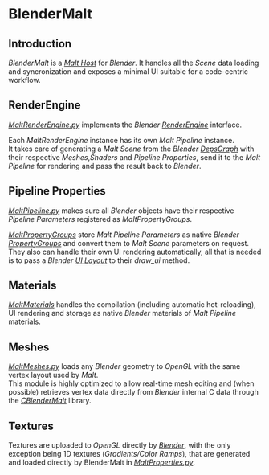 # BlenderMalt

## Introduction

*BlenderMalt* is a [*Malt Host*](../Malt#malt-pipelines) for *Blender*.
It handles all the *Scene* data loading and syncronization and exposes a minimal UI suitable for a code-centric workflow.

## RenderEngine

[*MaltRenderEngine.py*](MaltRenderEngine.py) implements the *Blender* [*RenderEngine*](https://docs.blender.org/api/current/bpy.types.RenderEngine.html) interface.

Each *MaltRenderEngine* instance has its own *Malt Pipeline* instance.  
It takes care of generating a *Malt Scene* from the *Blender* [*DepsGraph*](https://docs.blender.org/api/current/bpy.types.Depsgraph.html) with their respective *Meshes*,*Shaders* and *Pipeline Properties*, send it to the *Malt Pipeline* for rendering and pass the result back to *Blender*.

## Pipeline Properties

[*MaltPipeline.py*](MaltPipeline.py) makes sure all *Blender* objects have their respective *Pipeline Parameters* registered as *MaltPropertyGroups*.

[*MaltPropertyGroups*](MaltProperties.py) store *Malt* *Pipeline Parameters* as native *Blender* [*PropertyGroups*](https://docs.blender.org/api/current/bpy.types.PropertyGroup.html) and convert them to *Malt* *Scene* parameters on request.
They also can handle their own UI rendering automatically, all that is needed is to pass a *Blender* [*UI Layout*](https://docs.blender.org/api/current/bpy.types.UILayout.html) to their *draw_ui* method.

## Materials

[*MaltMaterials*](MaltMaterials.py) handles the compilation (including automatic hot-reloading), UI rendering and storage as native *Blender* materials of *Malt* *Pipeline* materials.

## Meshes

[*MaltMeshes.py*](MaltMeshes.py) loads any *Blender* geometry to *OpenGL* with the same vertex layout used by *Malt*.  
This module is highly optimized to allow real-time mesh editing and (when possible) retrieves vertex data directly from *Blender* internal C data through the [*CBlenderMalt*](CBlenderMalt) library.

## Textures

Textures are uploaded to *OpenGL* directly by [*Blender*](https://docs.blender.org/api/current/bpy.types.Image.html?highlight=gl_load#bpy.types.Image.gl_load), with the only exception being 1D textures (*Gradients/Color Ramps*), that are generated and loaded directly by BlenderMalt in [*MaltProperties.py*](MaltProperties.py).
